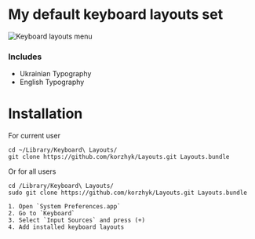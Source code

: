 # My default keyboard layouts set

![Keyboard layouts menu](https://i.imgur.com/BXgnQmW.png)

### Includes

+ Ukrainian Typography
+ English Typography

# Installation
	
For current user

	cd ~/Library/Keyboard\ Layouts/
	git clone https://github.com/korzhyk/Layouts.git Layouts.bundle

Or for all users

	cd /Library/Keyboard\ Layouts/
	sudo git clone https://github.com/korzhyk/Layouts.git Layouts.bundle

	1. Open `System Preferences.app`
	2. Go to `Keyboard`
	3. Select `Input Sources` and press (+)
	4. Add installed keyboard layouts
